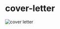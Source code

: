 # cover-letter
![cover letter](https://github.com/user-attachments/assets/99c1e075-7443-490a-b7de-e81d093b33ef)
